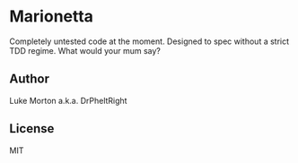 # Marionetta

Completely untested code at the moment. Designed to spec
without a strict TDD regime. What would your mum say?

## Author

Luke Morton a.k.a. DrPheltRight

## License

MIT